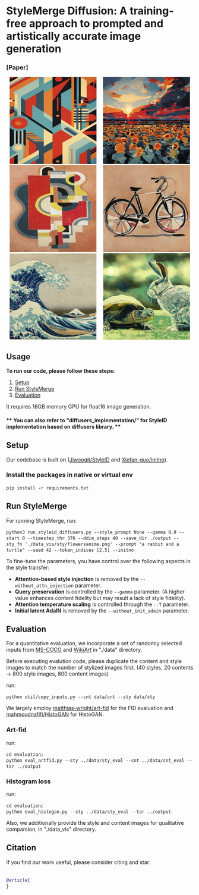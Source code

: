 # StyleMerge Diffusion: A training-free approach to prompted and artistically accurate image generation

### [Paper] 
![img1](./assets/abstract_userstudy2.jpg)
![img2](./assets/af_userstudy.jpg)
![img2](./assets/wave_userstudy2.jpg)


## Usage

**To run our code, please follow these steps:**

1. [Setup](#setup)
2. [Run StyleMerge](#run-stylemerge)
3. [Evaluation](#evaluation)

It requires 16GB memory GPU for float16 image generation.

#### ** You can also refer to "diffusers_implementation/" for StyleID implementation based on diffusers library. **

## Setup

Our codebase is built on ([Jiwoogit/StyleID](https://github.com/jiwoogit/StyleID) and [Xiefan-guo/initno](https://github.com/xiefan-guo/initno)).

### Install the packages in native or virtual env

```
pip install -r requirements.txt
```

## Run StyleMerge

For running StyleMerge, run:

```
python3 run_styleid_diffusers.py --style_prompt None --gamma 0.9 --start 0 --timestep_thr 376 --ddim_steps 40 --save_dir ./output --sty_fn './data_vis/sty/flowersanime.png' --prompt "a rabbit and a turtle" --seed 42 --token_indices [2,5] --initno

```

To fine-tune the parameters, you have control over the following aspects in the style transfer:

- **Attention-based style injection** is removed by the `--without_attn_injection` parameter.
- **Query preservation** is controlled by the `--gamma` parameter.
  (A higher value enhances content fidelity but may result a lack of style fidelity).
- **Attention temperature scaling** is controlled through the `--T` parameter.
- **Initial latent AdaIN** is removed by the `--without_init_adain` parameter.

## Evaluation

For a quantitative evaluation, we incorporate a set of randomly selected inputs from [MS-COCO](https://cocodataset.org) and [WikiArt](https://github.com/cs-chan/ArtGAN/tree/master/WikiArt%20Dataset) in "./data" directory.


Before executing evalution code, please duplicate the content and style images to match the number of stylized images first. (40 styles, 20 contents -> 800 style images, 800 content images)

run:
```
python util/copy_inputs.py --cnt data/cnt --sty data/sty
```

We largely employ [matthias-wright/art-fid](https://github.com/matthias-wright/art-fid) for the FID evaluation and [mahmoudnafifi/HistoGAN](https://github.com/mahmoudnafifi/HistoGAN) for HistoGAN.

### Art-fid
run:
```
cd evaluation;
python eval_artfid.py --sty ../data/sty_eval --cnt ../data/cnt_eval --tar ../output
```

### Histogram loss
run:
```
cd evaluation;
python eval_histogan.py --sty ../data/sty_eval --tar ../output
```

Also, we additionally provide the style and content images for qualitative comparsion, in "./data_vis" directory.

## Citation
If you find our work useful, please consider citing and star:

```BibTeX

@article{
}
```
